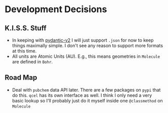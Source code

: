 # Development Decisions

## K.I.S.S. Stuff

- In keeping with [pydantic-v2](https://docs.pydantic.dev/blog/pydantic-v2/) I will just support `.json` for now to keep things maximally simple. I don't see any reason to support more formats at this time.
- All units are Atomic Units (AU). E.g., this means geometries in `Molecule` are defined in `Bohr`.

## Road Map

- Deal with `pubchem` data API later. There are a few packages on `pypi` that do this. `qcel` has its own interface as well. I think I only need a very basic lookup so I'll probably just do it myself inside one `@classmethod` on `Molecule`
